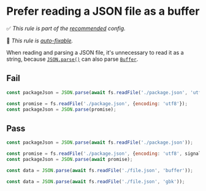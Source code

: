 # Prefer reading a JSON file as a buffer

<!-- Do not manually modify RULE_NOTICE part. Run: `npm run generate-rule-notices` -->
<!-- RULE_NOTICE -->
✅ *This rule is part of the [recommended](https://github.com/sindresorhus/eslint-plugin-unicorn#recommended-config) config.*

🔧 *This rule is [auto-fixable](https://eslint.org/docs/user-guide/command-line-interface#fixing-problems).*
<!-- /RULE_NOTICE -->

When reading and parsing a JSON file, it's unnecessary to read it as a string, because [`JSON.parse()`](https://developer.mozilla.org/en-US/docs/Web/JavaScript/Reference/Global_Objects/JSON/parse) can also parse [`Buffer`](https://nodejs.org/api/buffer.html#buffer).

## Fail

```js
const packageJson = JSON.parse(await fs.readFile('./package.json', 'utf8'));
```

```js
const promise = fs.readFile('./package.json', {encoding: 'utf8'});
const packageJson = JSON.parse(promise);
```

## Pass

```js
const packageJson = JSON.parse(await fs.readFile('./package.json'));
```

```js
const promise = fs.readFile('./package.json', {encoding: 'utf8', signal});
const packageJson = JSON.parse(await promise);
```

```js
const data = JSON.parse(await fs.readFile('./file.json', 'buffer'));
```

```js
const data = JSON.parse(await fs.readFile('./file.json', 'gbk'));
```
